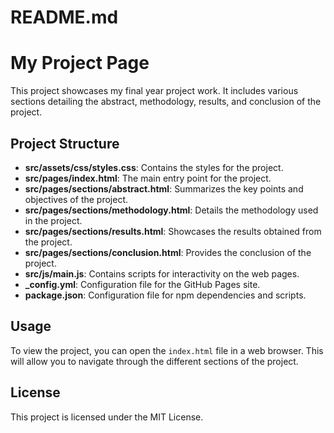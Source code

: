 # README.md

# My Project Page

This project showcases my final year project work. It includes various sections detailing the abstract, methodology, results, and conclusion of the project.

## Project Structure

- **src/assets/css/styles.css**: Contains the styles for the project.
- **src/pages/index.html**: The main entry point for the project.
- **src/pages/sections/abstract.html**: Summarizes the key points and objectives of the project.
- **src/pages/sections/methodology.html**: Details the methodology used in the project.
- **src/pages/sections/results.html**: Showcases the results obtained from the project.
- **src/pages/sections/conclusion.html**: Provides the conclusion of the project.
- **src/js/main.js**: Contains scripts for interactivity on the web pages.
- **_config.yml**: Configuration file for the GitHub Pages site.
- **package.json**: Configuration file for npm dependencies and scripts.

## Usage

To view the project, you can open the `index.html` file in a web browser. This will allow you to navigate through the different sections of the project.

## License

This project is licensed under the MIT License.
